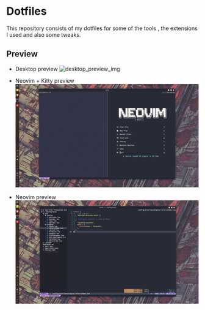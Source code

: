 # Dotfiles
This repository consists of my dotfiles for some of the tools , the extensions I used and also some tweaks.

## Preview

- Desktop preview
![desktop_preview_img](./assets/preview_desktop.png)

- Neovim + Kitty preview
![neovim_x_kitty](./assets/kitty_neovim.png)

- Neovim preview
![preview_img](./assets/neovim.png)
